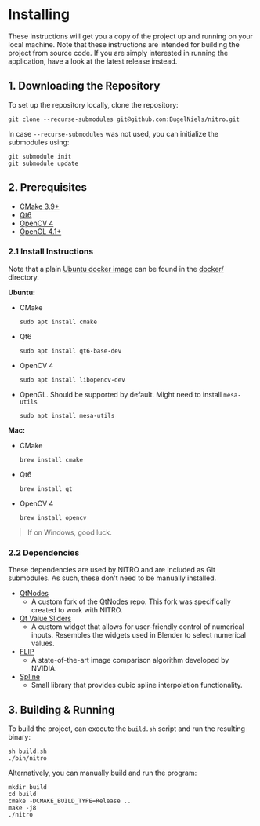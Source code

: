 # Installing

These instructions will get you a copy of the project up and running on your local machine. Note that these instructions
are intended for building the project from source code. If you are simply interested in running the application, have a
look at the latest release instead.

## 1. Downloading the Repository

To set up the repository locally, clone the repository:

```shell
git clone --recurse-submodules git@github.com:BugelNiels/nitro.git
```

In case `--recurse-submodules` was not used, you can initialize the submodules using:

```shell
git submodule init
git submodule update
```

## 2. Prerequisites

- [CMake 3.9+](https://cmake.org/)
- [Qt6](https://www.qt.io/product/qt6)
- [OpenCV 4](https://opencv.org/)
- [OpenGL 4.1+](https://www.opengl.org/)

### 2.1 Install Instructions

Note that a plain [Ubuntu docker image](docker/ubuntu.Dockerfile) can be found in the [docker/](docker) directory.

**Ubuntu:**

- CMake
  ```shell
  sudo apt install cmake
  ```
- Qt6
  ```shell
  sudo apt install qt6-base-dev
  ```
- OpenCV 4
  ```shell
  sudo apt install libopencv-dev
  ```
- OpenGL.
  Should be supported by default. Might need to install `mesa-utils`
  ```shell
  sudo apt install mesa-utils
  ```

**Mac:**

- CMake
  ```shell
  brew install cmake
  ```
- Qt6
  ```shell
  brew install qt
  ```
- OpenCV 4
  ```shell
  brew install opencv
  ```

> If on Windows, good luck.

### 2.2 Dependencies

These dependencies are used by NITRO and are included as Git submodules. As such, these don't need to be manually
installed.

- [QtNodes](https://github.com/BugelNiels/nodeeditor)
    - A custom fork of the [QtNodes](https://github.com/paceholder/nodeeditor) repo. This fork was specifically created
      to work with NITRO.
- [Qt Value Sliders](https://github.com/BugelNiels/qt-value-slider)
    - A custom widget that allows for user-friendly control of numerical inputs. Resembles the widgets used in Blender
      to select numerical values.
- [FLIP](https://github.com/NVlabs/flip)
    - A state-of-the-art image comparison algorithm developed by NVIDIA.
- [Spline](https://github.com/ttk592/spline/)
    - Small library that provides cubic spline interpolation functionality.

## 3. Building & Running

To build the project, can execute the `build.sh` script and run the resulting binary:

```shellell
sh build.sh
./bin/nitro
```

Alternatively, you can manually build and run the program:

```shell
mkdir build
cd build
cmake -DCMAKE_BUILD_TYPE=Release ..
make -j8
./nitro
```
